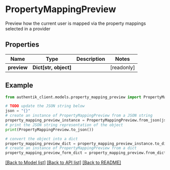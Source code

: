# PropertyMappingPreview

Preview how the current user is mapped via the property mappings selected in a provider

## Properties

Name | Type | Description | Notes
------------ | ------------- | ------------- | -------------
**preview** | **Dict[str, object]** |  | [readonly] 

## Example

```python
from authentik_client.models.property_mapping_preview import PropertyMappingPreview

# TODO update the JSON string below
json = "{}"
# create an instance of PropertyMappingPreview from a JSON string
property_mapping_preview_instance = PropertyMappingPreview.from_json(json)
# print the JSON string representation of the object
print(PropertyMappingPreview.to_json())

# convert the object into a dict
property_mapping_preview_dict = property_mapping_preview_instance.to_dict()
# create an instance of PropertyMappingPreview from a dict
property_mapping_preview_form_dict = property_mapping_preview.from_dict(property_mapping_preview_dict)
```
[[Back to Model list]](../README.md#documentation-for-models) [[Back to API list]](../README.md#documentation-for-api-endpoints) [[Back to README]](../README.md)


